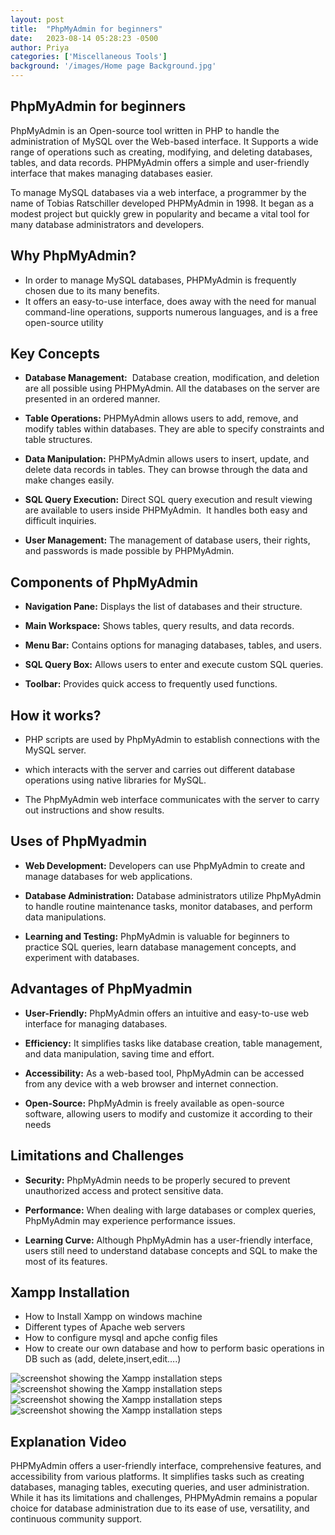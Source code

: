 ```yaml
---
layout: post
title:  "PhpMyAdmin for beginners"
date:   2023-08-14 05:28:23 -0500
author: Priya
categories: ['Miscellaneous Tools']
background: '/images/Home page Background.jpg'
---
```

## PhpMyAdmin for beginners


PhpMyAdmin is an Open-source tool written in PHP to handle the administration of MySQL over the Web-based interface. It Supports a wide range of operations such as creating, modifying, and deleting databases, tables, and data records. PHPMyAdmin offers a simple and user-friendly interface that makes managing databases easier.

To manage MySQL databases via a web interface, a programmer by the name of Tobias Ratschiller developed PHPMyAdmin in 1998. It began as a modest project but quickly grew in popularity and became a vital tool for many database administrators and developers.

## Why PhpMyAdmin?
 - In order to manage MySQL databases, PHPMyAdmin is frequently chosen due to its many benefits. 
 - It offers an easy-to-use interface, does away with the need for manual command-line operations, supports numerous languages, and is a free open-source utility

## Key Concepts
- **Database Management:**  Database creation, modification, and deletion are all possible using PHPMyAdmin. All the databases on the server are presented in an ordered manner.

- **Table Operations:** PHPMyAdmin allows users to add, remove, and modify tables within databases. They are able to specify constraints and table structures.

 - **Data Manipulation:** PHPMyAdmin allows users to insert, update, and delete data records in tables. They can browse through the data and make changes easily.

 - **SQL Query Execution:** Direct SQL query execution and result viewing are available to users inside PHPMyAdmin.  It handles both easy and difficult inquiries.
- **User Management:** The management of database users, their rights, and passwords is made possible by PHPMyAdmin.

## Components of PhpMyAdmin

- **Navigation Pane:** Displays the list of databases and their structure.

- **Main Workspace:** Shows tables, query results, and data records.

- **Menu Bar:** Contains options for managing databases, tables, and users.

- **SQL Query Box:** Allows users to enter and execute custom SQL queries.

- **Toolbar:** Provides quick access to frequently used functions.

## How it works?
 - PHP scripts are used by PhpMyAdmin to establish connections with the MySQL server.

 - which interacts with the server and carries out different database operations using native libraries for MySQL. 
 
 - The PhpMyAdmin web interface communicates with the server to carry out instructions and show results.

## Uses of PhpMyadmin

- **Web Development:** Developers can use PhpMyAdmin to create and manage databases for web applications.

- **Database Administration:** Database administrators utilize PhpMyAdmin to handle routine maintenance tasks, monitor databases, and perform data manipulations.

- **Learning and Testing:** PhpMyAdmin is valuable for beginners to practice SQL queries, learn database management concepts, and experiment with databases.

## Advantages of PhpMyadmin
- **User-Friendly:** PhpMyAdmin offers an intuitive and easy-to-use web interface for managing databases.

- **Efficiency:** It simplifies tasks like database creation, table management, and data manipulation, saving time and effort.

- **Accessibility:** As a web-based tool, PhpMyAdmin can be accessed from any device with a web browser and internet connection.

- **Open-Source:** PhpMyAdmin is freely available as open-source software, allowing users to modify and customize it according to their needs

## Limitations and Challenges

- **Security:** PhpMyAdmin needs to be properly secured to prevent unauthorized access and protect sensitive data.

- **Performance:** When dealing with large databases or complex queries, PhpMyAdmin may experience performance issues.

- **Learning Curve:** Although PhpMyAdmin has a user-friendly interface, users still need to understand database concepts and SQL to make the most of its features.

## Xampp Installation
- How to Install Xampp on windows machine 
- Different types of Apache web servers
- How to configure mysql and apche config files
- How to create our own database and how to perform basic operations in DB such as (add, delete,insert,edit….) 

<img class="img-fluid" src="/EHEblog/images/phpmyadmin/1.png" alt="screenshot showing the Xampp installation steps">
<img class="img-fluid" src="/EHEblog/images/phpmyadmin/2.png" alt="screenshot showing the Xampp installation steps">
<img class="img-fluid" src="/EHEblog/images/phpmyadmin/3.png" alt="screenshot showing the Xampp installation steps">
<img class="img-fluid" src="/EHEblog/images/phpmyadmin/4.png" alt="screenshot showing the Xampp installation steps">

## Explanation Video

PHPMyAdmin offers a user-friendly interface, comprehensive features, and accessibility from various platforms. It simplifies tasks such as creating databases, managing tables, executing queries, and user administration. While it has its limitations and challenges, PHPMyAdmin remains a popular choice for database administration due to its ease of use, versatility, and continuous community support.
